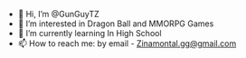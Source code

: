 - 👋 Hi, I’m @GunGuyTZ
- 👀 I’m interested in Dragon Ball and MMORPG Games
- 🌱 I’m currently learning In High School
- 📫 How to reach me: by email - Zinamontal.gg@gmail.com 

<!---
GunGuyTZ is a ✨ special ✨ repository because its `README.md` (this file) appears on your GitHub profile.
You can click the Preview link to take a look at your changes.
--->
